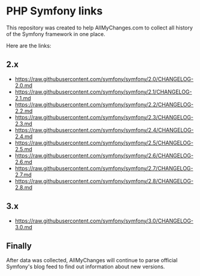PHP Symfony links
=================

This repository was created to help AllMyChanges.com to collect
all history of the Symfony framework in one place.

Here are the links:

## 2.x

* https://raw.githubusercontent.com/symfony/symfony/2.0/CHANGELOG-2.0.md
* https://raw.githubusercontent.com/symfony/symfony/2.1/CHANGELOG-2.1.md
* https://raw.githubusercontent.com/symfony/symfony/2.2/CHANGELOG-2.2.md
* https://raw.githubusercontent.com/symfony/symfony/2.3/CHANGELOG-2.3.md
* https://raw.githubusercontent.com/symfony/symfony/2.4/CHANGELOG-2.4.md
* https://raw.githubusercontent.com/symfony/symfony/2.5/CHANGELOG-2.5.md
* https://raw.githubusercontent.com/symfony/symfony/2.6/CHANGELOG-2.6.md
* https://raw.githubusercontent.com/symfony/symfony/2.7/CHANGELOG-2.7.md
* https://raw.githubusercontent.com/symfony/symfony/2.8/CHANGELOG-2.8.md


## 3.x

* https://raw.githubusercontent.com/symfony/symfony/3.0/CHANGELOG-3.0.md

## Finally

After data was collected, AllMyChanges will continue to parse official
Symfony's blog feed to find out information about new versions.
